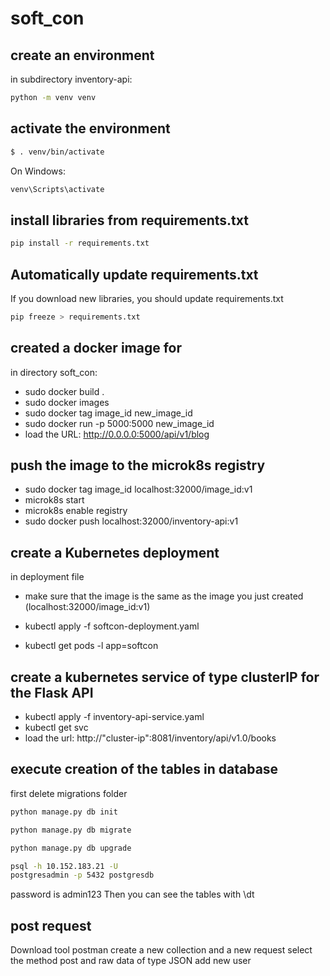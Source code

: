 # soft_con

## create an environment 
in subdirectory inventory-api:
```bash
python -m venv venv
```

## activate the environment
```bash
$ . venv/bin/activate
```
On Windows:
```bash
venv\Scripts\activate
```

## install libraries from requirements.txt

```bash
pip install -r requirements.txt
```

## Automatically update requirements.txt

If you download new libraries, you should update requirements.txt

```bash
pip freeze > requirements.txt 
```

## created a docker image for 

in directory soft_con:
- sudo docker build . 
- sudo docker images 
- sudo docker tag image_id new_image_id 
- sudo docker run -p 5000:5000 new_image_id 
- load the URL: http://0.0.0.0:5000/api/v1/blog

## push the image to the microk8s registry

- sudo docker tag image_id localhost:32000/image_id:v1
- microk8s start
- microk8s enable registry
- sudo docker push localhost:32000/inventory-api:v1

## create a Kubernetes deployment 

in deployment file
- make sure that the image is the same as the image you just created (localhost:32000/image_id:v1)

- kubectl apply -f softcon-deployment.yaml
- kubectl get pods -l app=softcon

## create a kubernetes service of type clusterIP for the Flask API
- kubectl apply -f inventory-api-service.yaml
- kubectl get svc
- load the url: http://"cluster-ip":8081/inventory/api/v1.0/books


## execute creation of the tables in database
first delete migrations folder

```bash
python manage.py db init
```
```bash
python manage.py db migrate
```
```bash
python manage.py db upgrade
```
```bash
psql -h 10.152.183.21 -U
postgresadmin -p 5432 postgresdb
```
password is admin123
Then you can see the tables with \dt

## post request
Download tool postman
create a new collection and a new request
select the method post and raw data of type JSON
add new user

